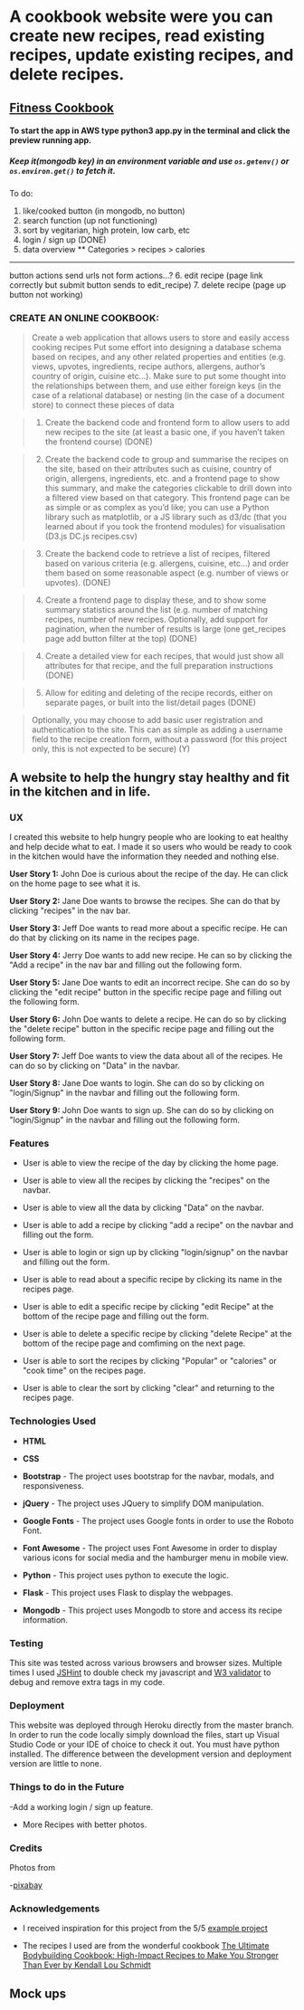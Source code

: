 # A cookbook website were you can create new recipes, read existing recipes, update existing recipes, and delete recipes.

## [Fitness Cookbook](https://cook-book-application.herokuapp.com/ "Milestone #3") 

#### To start the app in AWS type python3 app.py in the terminal and click the preview running app.

##### Keep it(mongodb key) in an environment variable and use `os.getenv()` or `os.environ.get()` to fetch it.

To do:
1. like/cooked button (in mongodb, no button)
2. search function (up not functioning)
3. sort by vegitarian, high protein, low carb, etc
4. login / sign up (DONE)
5. data overview ** Categories > recipes > calories
----------
button actions send urls not form actions...?
6. edit recipe (page link correctly but submit button sends to edit_recipe)
7. delete recipe (page up button not working)



### CREATE AN ONLINE COOKBOOK:

> Create a web application that allows users to store and easily access cooking recipes
    Put some effort into designing a database schema based on recipes, and any other related properties and entities (e.g. views, upvotes, ingredients, recipe authors, allergens, author’s country of origin, cuisine etc…). Make sure to put some thought into the relationships between them, and use either foreign keys (in the case of a relational database) or nesting (in the case of a document store) to connect these pieces of data
    
   > 1. Create the backend code and frontend form to allow users to add new recipes to the site (at least a basic one, if you haven’t taken the frontend course) (DONE)
    
>    2. Create the backend code to group and summarise the recipes on the site, based on their attributes such as cuisine, country of origin, allergens, ingredients, etc. and a frontend page to show this summary, and make the categories clickable to drill down into a filtered view based on that category. This frontend page can be as simple or as complex as you’d like; you can use a Python library such as matplotlib, or a JS library such as d3/dc (that you learned about if you took the frontend modules) for visualisation (D3.js DC.js recipes.csv)
    
 >   3. Create the backend code to retrieve a list of recipes, filtered based on various criteria (e.g. allergens, cuisine, etc…) and order them based on some reasonable aspect (e.g. number of views or upvotes). (DONE)
    
  >  4. Create a frontend page to display these, and to show some summary statistics around the list (e.g. number of matching recipes, number of new recipes. Optionally, add support for pagination, when the number of results is large (one get_recipes page add button filter at the top) (DONE)
    
   > 4. Create a detailed view for each recipes, that would just show all attributes for that recipe, and the full preparation instructions (DONE)
    
>    5. Allow for editing and deleting of the recipe records, either on separate pages, or built into the list/detail pages (DONE)
   
 >   Optionally, you may choose to add basic user registration and authentication to the site. This can as simple as adding a username field to the recipe creation form, without a password (for this project only, this is not expected to be secure) (Y)
 
 

## A website to help the hungry stay healthy and fit in the kitchen and in life.

### UX

I created this website to help hungry people who are looking to eat healthy and help decide what to eat. I made it so users who would be ready to cook in the kitchen would have the information they needed and nothing else.

**User Story 1:**
John Doe is curious about the recipe of the day. He can click on the home page to see what it is.

**User Story 2:**
Jane Doe wants to browse the recipes. She can do that by clicking "recipes" in the nav bar.

**User Story 3:**
Jeff Doe wants to read more about a specific recipe. He can do that by clicking on its name in the recipes page.

**User Story 4:**
Jerry Doe wants to add  new recipe. He can so by clicking the "Add a recipe" in the nav bar and filling out the following form.

**User Story 5:**
Jane Doe wants to edit an incorrect recipe. She can do so by clicking the "edit recipe" button in the specific recipe page and filling out the following form.

**User Story 6:**
John Doe wants to delete a recipe. He can do so by clicking the "delete recipe" button in the specific recipe page and filling out the following form.

**User Story 7:**
Jeff Doe wants to view the data about all of the recipes. He can do so by clicking on "Data" in the navbar.

**User Story 8:**
Jane Doe wants to login. She can do so by clicking on "login/Signup" in the navbar and filling out the following form.

**User Story 9:**
John Doe wants to sign up. She can do so by clicking on "login/Signup" in the navbar and filling out the following form.

### Features

- User is able to view the recipe of the day by clicking the home page.

- User is able to view all the recipes by clicking the "recipes" on the navbar.

- User is able to view all the data by clicking "Data" on the navbar.

- User is able to add a recipe by clicking "add a recipe" on the navbar and filling out the form.

- User is able to login or sign up by clicking "login/signup" on the navbar and filling out the form.

- User is able to read about a specific recipe by clicking its name in the recipes page. 

- User is able to edit a specific recipe by clicking "edit Recipe" at the bottom of the recipe page and filling out the form. 

- User is able to delete a specific recipe by clicking "delete Recipe" at the bottom of the recipe page and comfiming on the next page. 

- User is able to sort the recipes by clicking "Popular" or "calories" or "cook time" on the recipes page.

- User is able to clear the sort by clicking "clear" and returning to the recipes page.

### Technologies Used

- **HTML**

- **CSS**

- **Bootstrap**  - The project uses bootstrap for the navbar, modals, and responsiveness.

- **jQuery**  - The project uses JQuery to simplify DOM manipulation.

- **Google Fonts**  - The project uses Google fonts in order to use the Roboto Font.

- **Font Awesome**  - The project uses Font Awesome in order to display various icons for social media and the hamburger menu in mobile view.

- **Python** - This project uses python to execute the logic.

- **Flask** - This project uses Flask to display the webpages.

- **Mongodb** - This project uses Mongodb to store and access its recipe information.

### Testing

This site was tested across various browsers and browser sizes. Multiple times I used [JSHint](https://jshint.com/) to double check my javascript and [W3 validator](https://validator.w3.org/)  to debug and remove extra tags in my code.

### Deployment

This website was deployed through Heroku directly from the master branch. In order to run the code locally simply download the files, start up Visual Studio Code or your IDE of choice to check it out. You must have python installed. The difference between the development version and deployment version are little to none.

### Things to do in the Future

-Add a working login / sign up feature.

- More Recipes with better photos.

### Credits

Photos from

-[pixabay](https://pixabay.com/)

### Acknowledgements

- I received inspiration for this project from the 5/5  [example project](https://code-institute-solutions.github.io/StudentExampleProjectGradeFive/)

- The recipes I used are from the wonderful cookbook [The Ultimate Bodybuilding Cookbook: High-Impact Recipes to Make You Stronger Than Ever by Kendall Lou Schmidt](https://www.amazon.com/Ultimate-Bodybuilding-Cookbook-High-Impact-Stronger/dp/162315765X)

## Mock ups

![]()

